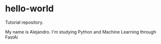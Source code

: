 # hello-world
Tutorial repository. 

My name is Alejandro.
I'm studying Python and Machine Learning through FastAi
